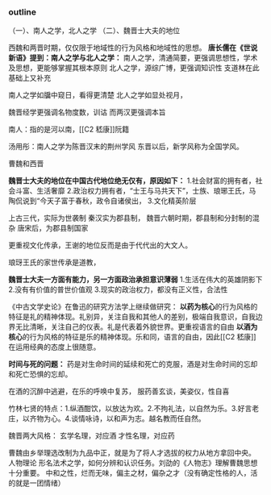 ### outline 
（一）、南人之学，北人之学
（二）、魏晋士大夫的地位

西魏和两晋时期，仅仅限于地域性的行为风格和地域性的思想。
**唐长儒在《世说新语》提到：南人之学与北人之学：**
南人之学，清通简要，更强调思想性，学术及思想，更能够掌握其根本原则
北人之学，源综广博，更强调知识性
支道林在此基础上又补充

南人之学如牖中窥日，看得更清楚
北人之学如显处视月，

魏晋经学更强调名物度数，训诂
而两汉更强调本旨

南人：指的是河以南，[[C2 嵇康]]阮籍

汤用彤：南人之学为陈晋汉末的荆州学风
东晋以后，新学风称为全国学风。

曹魏和西晋

**魏晋士大夫的地位在中国古代地位绝无仅有，原因如下：**
1.社会财富的拥有者，社会斗富、生活奢靡
2.政治权力拥有者，“士王与马共天下”，士族、琅琊王氏，马
陶侃说到“今天子富于春秋，政令自诸侯出，
3.文化精英阶层

上古三代，实际为世袭制
秦汉实为郡县制，
魏晋六朝时期，郡县制和分封制的混杂
唐宋后，为郡县制国家

更重视文化传承，王谢的地位反而是由于代代出的大文人。

琅玡王氏的家世传承是道教，

**魏晋士大夫一方面有能力，另一方面政治承担意识薄弱**
1.生活在伟大的英雄阴影下
2.没有有价值的普世价值观
3.现实的政治权力，都没有正义性，合法性

《中古文学史论》在鲁迅的研究方法学上继续做研究：
**以药为核心**的行为风格的特征是礼的精神体现。礼别异，关注自我和其他人的差别，极端自我意识，自我边界无比清晰，关注自己的仪表。礼是代表着外貌世界。更重视语言的自由
**以酒为核心**的行为风格的特征是乐的精神体现。乐和同，语言的自由，因此[[C2 嵇康]]在运用经典的态度上很随意。

**时间与死的问题：**
药是对生命时间的延续和死亡的克服，酒是对生命时间的忘却和死亡恐惧的忘却。

在酒的沉醉中逃避，在乐的呼唤中复苏，
服药善玄谈，美姿仪，性自喜

竹林七贤的特点：1.纵酒酣饮，以放达为欢。2.不拘礼法，以自然为乐。3.好言老庄，以齐物为心。4.谈情咏诗，以和声为志。越名教而任自然。

魏晋两大风格：
玄学名理，对应酒
才性名理，对应药

曹魏由乡举理选改制为九品中正，就是为了将人才选拔的权力从地方拿回中央。
人物理论
形名法术之学，如何分辨和认识任务。刘劭的《人物志》理解曹魏思想十分重要。
中和之性，烂而无味，偏主之材，偏杂之才（没有确定性格的人，活的就是一团情绪）